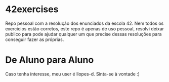 # 42exercises
Repo pessoal com a resolução dos enunciados da escola 42. Nem todos os exercicios estão corretos, este repo é apenas de uso pessoal, resolvi deixar publico para pode ajudar qualquer um que precise dessas resoluções para conseguir fazer as próprias.  

# De Aluno para Aluno
Caso tenha interesse, meu user é llopes-d. Sinta-se à vontade :)
